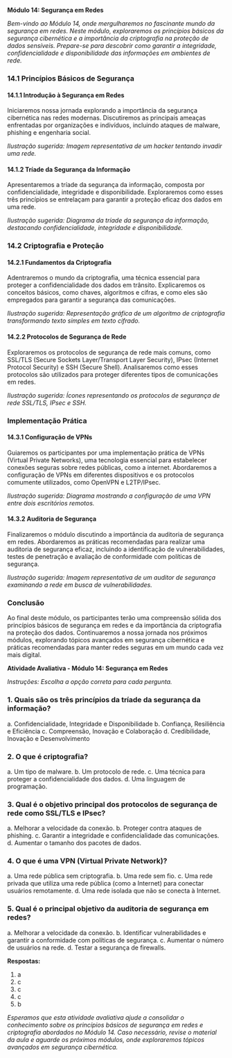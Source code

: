 **Módulo 14: Segurança em Redes**

*Bem-vindo ao Módulo 14, onde mergulharemos no fascinante mundo da segurança em redes. Neste módulo, exploraremos os princípios básicos da segurança cibernética e a importância da criptografia na proteção de dados sensíveis. Prepare-se para descobrir como garantir a integridade, confidencialidade e disponibilidade das informações em ambientes de rede.*

### 14.1 Princípios Básicos de Segurança

#### 14.1.1 Introdução à Segurança em Redes
Iniciaremos nossa jornada explorando a importância da segurança cibernética nas redes modernas. Discutiremos as principais ameaças enfrentadas por organizações e indivíduos, incluindo ataques de malware, phishing e engenharia social.

*Ilustração sugerida: Imagem representativa de um hacker tentando invadir uma rede.*

#### 14.1.2 Tríade da Segurança da Informação
Apresentaremos a tríade da segurança da informação, composta por confidencialidade, integridade e disponibilidade. Exploraremos como esses três princípios se entrelaçam para garantir a proteção eficaz dos dados em uma rede.

*Ilustração sugerida: Diagrama da tríade da segurança da informação, destacando confidencialidade, integridade e disponibilidade.*

### 14.2 Criptografia e Proteção

#### 14.2.1 Fundamentos da Criptografia
Adentraremos o mundo da criptografia, uma técnica essencial para proteger a confidencialidade dos dados em trânsito. Explicaremos os conceitos básicos, como chaves, algoritmos e cifras, e como eles são empregados para garantir a segurança das comunicações.

*Ilustração sugerida: Representação gráfica de um algoritmo de criptografia transformando texto simples em texto cifrado.*

#### 14.2.2 Protocolos de Segurança de Rede
Exploraremos os protocolos de segurança de rede mais comuns, como SSL/TLS (Secure Sockets Layer/Transport Layer Security), IPsec (Internet Protocol Security) e SSH (Secure Shell). Analisaremos como esses protocolos são utilizados para proteger diferentes tipos de comunicações em redes.

*Ilustração sugerida: Ícones representando os protocolos de segurança de rede SSL/TLS, IPsec e SSH.*

### Implementação Prática

#### 14.3.1 Configuração de VPNs
Guiaremos os participantes por uma implementação prática de VPNs (Virtual Private Networks), uma tecnologia essencial para estabelecer conexões seguras sobre redes públicas, como a internet. Abordaremos a configuração de VPNs em diferentes dispositivos e os protocolos comumente utilizados, como OpenVPN e L2TP/IPsec.

*Ilustração sugerida: Diagrama mostrando a configuração de uma VPN entre dois escritórios remotos.*

#### 14.3.2 Auditoria de Segurança
Finalizaremos o módulo discutindo a importância da auditoria de segurança em redes. Abordaremos as práticas recomendadas para realizar uma auditoria de segurança eficaz, incluindo a identificação de vulnerabilidades, testes de penetração e avaliação de conformidade com políticas de segurança.

*Ilustração sugerida: Imagem representativa de um auditor de segurança examinando a rede em busca de vulnerabilidades.*

### Conclusão

Ao final deste módulo, os participantes terão uma compreensão sólida dos princípios básicos de segurança em redes e da importância da criptografia na proteção dos dados. Continuaremos a nossa jornada nos próximos módulos, explorando tópicos avançados em segurança cibernética e práticas recomendadas para manter redes seguras em um mundo cada vez mais digital.

**Atividade Avaliativa - Módulo 14: Segurança em Redes**

*Instruções: Escolha a opção correta para cada pergunta.*

### 1. **Quais são os três princípios da tríade da segurança da informação?**
   a. Confidencialidade, Integridade e Disponibilidade
   b. Confiança, Resiliência e Eficiência
   c. Compreensão, Inovação e Colaboração
   d. Credibilidade, Inovação e Desenvolvimento

### 2. **O que é criptografia?**
   a. Um tipo de malware.
   b. Um protocolo de rede.
   c. Uma técnica para proteger a confidencialidade dos dados.
   d. Uma linguagem de programação.

### 3. **Qual é o objetivo principal dos protocolos de segurança de rede como SSL/TLS e IPsec?**
   a. Melhorar a velocidade da conexão.
   b. Proteger contra ataques de phishing.
   c. Garantir a integridade e confidencialidade das comunicações.
   d. Aumentar o tamanho dos pacotes de dados.

### 4. **O que é uma VPN (Virtual Private Network)?**
   a. Uma rede pública sem criptografia.
   b. Uma rede sem fio.
   c. Uma rede privada que utiliza uma rede pública (como a Internet) para conectar usuários remotamente.
   d. Uma rede isolada que não se conecta à Internet.

### 5. **Qual é o principal objetivo da auditoria de segurança em redes?**
   a. Melhorar a velocidade da conexão.
   b. Identificar vulnerabilidades e garantir a conformidade com políticas de segurança.
   c. Aumentar o número de usuários na rede.
   d. Testar a segurança de firewalls.

**Respostas:**
1. a
2. c
3. c
4. c
5. b

*Esperamos que esta atividade avaliativa ajude a consolidar o conhecimento sobre os princípios básicos de segurança em redes e criptografia abordados no Módulo 14. Caso necessário, revise o material da aula e aguarde os próximos módulos, onde exploraremos tópicos avançados em segurança cibernética.*
